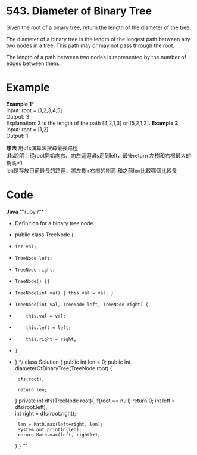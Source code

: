 # 543. Diameter of Binary Tree

Given the root of a binary tree, return the length of the diameter of the tree.

The diameter of a binary tree is the length of the longest path between any two nodes in a tree. This path may or may not pass through the root.

The length of a path between two nodes is represented by the number of edges between them.

 
# Example
**Example 1***  
Input: root = [1,2,3,4,5]  
Output: 3  
Explanation: 3 is the length of the path [4,2,1,3] or [5,2,1,3].
**Example 2**  
Input: root = [1,2]  
Output: 1  

**想法**
用dfs演算法搜尋最長路徑  
dfs說明：從root開始向右、向左遞迴dfs走到left，最後return 左樹和右樹最大的樹高+1  
len是存放目前最長的路徑，將左樹+右樹的樹高 和之前len比較哪個比較長

# Code
**Java**
'''ruby
/**
 * Definition for a binary tree node.
 * public class TreeNode {
 *     int val;
 *     TreeNode left;
 *     TreeNode right;
 *     TreeNode() {}
 *     TreeNode(int val) { this.val = val; }
 *     TreeNode(int val, TreeNode left, TreeNode right) {
 *         this.val = val;
 *         this.left = left;
 *         this.right = right;
 *     }
 * }
 */
class Solution {
    public int len = 0;
    public int diameterOfBinaryTree(TreeNode root) {

        dfs(root);

        return len;        
    }
    private int dfs(TreeNode root){
        if(root == null)
            return 0;
        int left = dfs(root.left);      
        int right = dfs(root.right);

        len = Math.max(left+right, len);
        System.out.println(len);
        return Math.max(left, right)+1;
    }
}
'''

